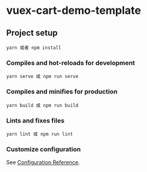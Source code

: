 # vuex-cart-demo-template

## Project setup
```
yarn 或者 npm install
```

### Compiles and hot-reloads for development
```
yarn serve 或 npm run serve
```

### Compiles and minifies for production
```
yarn build 或 npm run build
```

### Lints and fixes files
```
yarn lint 或 npm run lint
```

### Customize configuration
See [Configuration Reference](https://cli.vuejs.org/config/).
